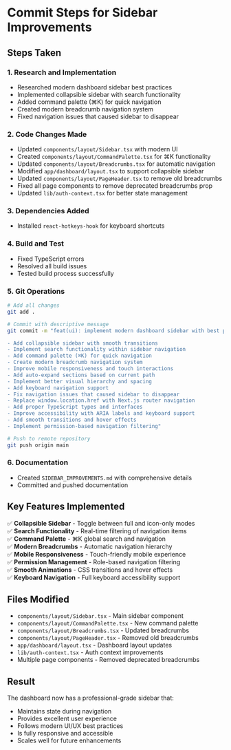 # Commit Steps for Sidebar Improvements

## Steps Taken

### 1. **Research and Implementation**
- Researched modern dashboard sidebar best practices
- Implemented collapsible sidebar with search functionality
- Added command palette (⌘K) for quick navigation
- Created modern breadcrumb navigation system
- Fixed navigation issues that caused sidebar to disappear

### 2. **Code Changes Made**
- Updated `components/layout/Sidebar.tsx` with modern UI
- Created `components/layout/CommandPalette.tsx` for ⌘K functionality
- Updated `components/layout/Breadcrumbs.tsx` for automatic navigation
- Modified `app/dashboard/layout.tsx` to support collapsible sidebar
- Updated `components/layout/PageHeader.tsx` to remove old breadcrumbs
- Fixed all page components to remove deprecated breadcrumbs prop
- Updated `lib/auth-context.tsx` for better state management

### 3. **Dependencies Added**
- Installed `react-hotkeys-hook` for keyboard shortcuts

### 4. **Build and Test**
- Fixed TypeScript errors
- Resolved all build issues
- Tested build process successfully

### 5. **Git Operations**
```bash
# Add all changes
git add .

# Commit with descriptive message
git commit -m "feat(ui): implement modern dashboard sidebar with best practices

- Add collapsible sidebar with smooth transitions
- Implement search functionality within sidebar navigation
- Add command palette (⌘K) for quick navigation
- Create modern breadcrumb navigation system
- Improve mobile responsiveness and touch interactions
- Add auto-expand sections based on current path
- Implement better visual hierarchy and spacing
- Add keyboard navigation support
- Fix navigation issues that caused sidebar to disappear
- Replace window.location.href with Next.js router navigation
- Add proper TypeScript types and interfaces
- Improve accessibility with ARIA labels and keyboard support
- Add smooth transitions and hover effects
- Implement permission-based navigation filtering"

# Push to remote repository
git push origin main
```

### 6. **Documentation**
- Created `SIDEBAR_IMPROVEMENTS.md` with comprehensive details
- Committed and pushed documentation

## Key Features Implemented

✅ **Collapsible Sidebar** - Toggle between full and icon-only modes  
✅ **Search Functionality** - Real-time filtering of navigation items  
✅ **Command Palette** - ⌘K global search and navigation  
✅ **Modern Breadcrumbs** - Automatic navigation hierarchy  
✅ **Mobile Responsiveness** - Touch-friendly mobile experience  
✅ **Permission Management** - Role-based navigation filtering  
✅ **Smooth Animations** - CSS transitions and hover effects  
✅ **Keyboard Navigation** - Full keyboard accessibility support  

## Files Modified

- `components/layout/Sidebar.tsx` - Main sidebar component
- `components/layout/CommandPalette.tsx` - New command palette
- `components/layout/Breadcrumbs.tsx` - Updated breadcrumbs
- `components/layout/PageHeader.tsx` - Removed old breadcrumbs
- `app/dashboard/layout.tsx` - Dashboard layout updates
- `lib/auth-context.tsx` - Auth context improvements
- Multiple page components - Removed deprecated breadcrumbs

## Result

The dashboard now has a professional-grade sidebar that:
- Maintains state during navigation
- Provides excellent user experience
- Follows modern UI/UX best practices
- Is fully responsive and accessible
- Scales well for future enhancements
